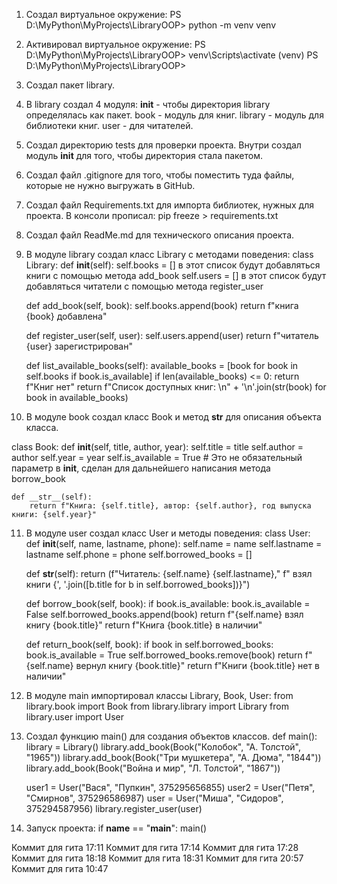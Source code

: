 1. Создал виртуальное окружение:
   PS D:\MyPython\MyProjects\LibraryOOP> python -m venv venv

2. Активировал виртуальное окружение:
   PS D:\MyPython\MyProjects\LibraryOOP> venv\Scripts\activate
   (venv) PS D:\MyPython\MyProjects\LibraryOOP>

3. Создал пакет library.

4. В library создал 4 модуля:
   __init__ - чтобы директория library определялась как пакет.
   book - модуль для книг.
   library - модуль для библиотеки книг.
   user - для читателей.

5. Создал директорию tests для проверки проекта. Внутри создал модуль __init__ для того,
   чтобы директория стала пакетом.

6. Создал файл .gitignore для того, чтобы поместить туда файлы, которые не нужно
   выгружать в GitHub.

7. Создал файл Requirements.txt для импорта библиотек, нужных для проекта.
   В консоли прописал: pip freeze > requirements.txt

8. Создал файл ReadMe.md для технического описания проекта.

9. В модуле library создал класс Library с методами поведения:
   class Library:
    def __init__(self):
        self.books = [] в этот список будут добавляться книги с помощью метода add_book
        self.users = [] в этот список будут добавляться читатели с помощью метода register_user

    def add_book(self, book):
        self.books.append(book)
        return f"книга {book} добавлена"

    def register_user(self, user):
        self.users.append(user)
        return f"читатель {user} зарегистрирован"

    def list_available_books(self):
        available_books = [book for book in self.books if book.is_available]
        if len(available_books) <= 0:
            return f"Книг нет"
        return f"Список доступных книг: \n" + '\n'.join(str(book) for book in available_books)


10. В модуле book создал класс Book и метод __str__ для описания объекта класса.

   class Book:
    def __init__(self, title, author, year):
        self.title = title
        self.author = author
        self.year = year
        self.is_available = True # Это не обязательный параметр в __init__, сделан для дальнейшего написания
                                   метода borrow_book

    def __str__(self):
        return f"Книга: {self.title}, автор: {self.author}, год выпуска книги: {self.year}"

11. В модуле user создал класс User и методы поведения:
class User:
    def __init__(self, name, lastname, phone):
        self.name = name
        self.lastname = lastname
        self.phone = phone
        self.borrowed_books = []

    def __str__(self):
        return (f"Читатель: {self.name} {self.lastname},"
                f" взял книги {', '.join([b.title for b in self.borrowed_books])}")

    def borrow_book(self, book):
        if book.is_available:
            book.is_available = False
            self.borrowed_books.append(book)
            return f"{self.name} взял книгу {book.title}"
        return f"Книга {book.title} в наличии"

    def return_book(self, book):
        if book in self.borrowed_books:
            book.is_available = True
            self.borrowed_books.remove(book)
            return f"{self.name} вернул книгу {book.title}"
        return f"Книги {book.title} нет в наличии"
    
12. В модуле main импортировал классы Library, Book, User:
    from library.book import Book
    from library.library import Library
    from library.user import User

13. Создал функцию main() для создания объектов классов.
    def main(): 
    library = Library()
    library.add_book(Book("Колобок", "А. Толстой", "1965"))
    library.add_book(Book("Три мушкетера", "А. Дюма", "1844"))
    library.add_book(Book("Война и мир", "Л. Толстой", "1867"))

    user1 = User("Вася", "Пупкин", 375295656855)
    user2 = User("Петя", "Смирнов", 375296586987)
    user = User("Миша", "Сидоров", 375294587956)
    library.register_user(user)

14. Запуск проекта:
    if __name__ == "__main__":
    main()

Коммит для гита 17:11
Коммит для гита 17:14
Коммит для гита 17:28
Коммит для гита 18:18
Коммит для гита 18:31
Коммит для гита 20:57
Коммит для гита 10:47